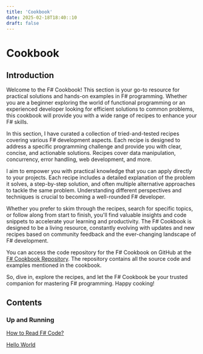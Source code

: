 ```yaml
---
title: 'Cookbook'
date: 2025-02-18T18:40::10
draft: false
---
```


# Cookbook

## Introduction

Welcome to the F# Cookbook! This section is your go-to resource for practical solutions and hands-on examples in F# programming. Whether you are a beginner exploring the world of functional programming or an experienced developer looking for efficient solutions to common problems, this cookbook will provide you with a wide range of recipes to enhance your F# skills.

In this section, I have curated a collection of tried-and-tested recipes covering various F# development aspects. Each recipe is designed to address a specific programming challenge and provide you with clear, concise, and actionable solutions. Recipes cover data manipulation, concurrency, error handling, web development, and more.

I aim to empower you with practical knowledge that you can apply directly to your projects. Each recipe includes a detailed explanation of the problem it solves, a step-by-step solution, and often multiple alternative approaches to tackle the same problem. Understanding different perspectives and techniques is crucial to becoming a well-rounded F# developer.

Whether you prefer to skim through the recipes, search for specific topics, or follow along from start to finish, you'll find valuable insights and code snippets to accelerate your learning and productivity. The F# Cookbook is designed to be a living resource, constantly evolving with updates and new recipes based on community feedback and the ever-changing landscape of F# development.

You can access the code repository for the F# Cookbook on GitHub at the [F# Cookbook Repository](https://github.com/organiclever/ayokoding/tree/main/contents/fsharp-cookbook). The repository contains all the source code and examples mentioned in the cookbook.

So, dive in, explore the recipes, and let the F# Cookbook be your trusted companion for mastering F# programming. Happy cooking!

## Contents

### Up and Running

[How to Read F# Code?](Cookbook%20e3ef774803784e8ea8600ab530346186/How%20to%20Read%20F#%20Code%20122cd5b0f8244ac08510591b99cd84ae.md)

[Hello World](Cookbook%20e3ef774803784e8ea8600ab530346186/Hello%20World%203d5786b345734b12a3a66f7858642cad.md)
